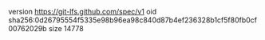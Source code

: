 version https://git-lfs.github.com/spec/v1
oid sha256:0d26795554f5335e98b96ea98c840d87b4ef236328b1cf5f80fb0cf00762029b
size 14778
